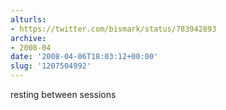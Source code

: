 ```yaml
---
alturls:
- https://twitter.com/bismark/status/783942893
archive:
- 2008-04
date: '2008-04-06T18:03:12+00:00'
slug: '1207504992'
---
```


resting between sessions

